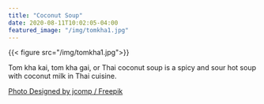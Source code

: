 ```yaml
---
title: "Coconut Soup"
date: 2020-08-11T10:02:05-04:00
featured_image: "/img/tomkha1.jpg"
---
```


{{< figure src="/img/tomkha1.jpg">}}

Tom kha kai, tom kha gai, or Thai coconut soup is a spicy and sour hot soup with coconut milk in Thai cuisine.

[Photo Designed by jcomp / Freepik](http://www.freepik.com)